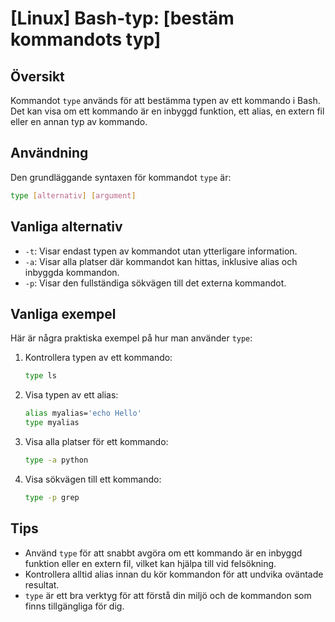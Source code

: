 # [Linux] Bash-typ: [bestäm kommandots typ]

## Översikt
Kommandot `type` används för att bestämma typen av ett kommando i Bash. Det kan visa om ett kommando är en inbyggd funktion, ett alias, en extern fil eller en annan typ av kommando.

## Användning
Den grundläggande syntaxen för kommandot `type` är:

```bash
type [alternativ] [argument]
```

## Vanliga alternativ
- `-t`: Visar endast typen av kommandot utan ytterligare information.
- `-a`: Visar alla platser där kommandot kan hittas, inklusive alias och inbyggda kommandon.
- `-p`: Visar den fullständiga sökvägen till det externa kommandot.

## Vanliga exempel
Här är några praktiska exempel på hur man använder `type`:

1. Kontrollera typen av ett kommando:
   ```bash
   type ls
   ```

2. Visa typen av ett alias:
   ```bash
   alias myalias='echo Hello'
   type myalias
   ```

3. Visa alla platser för ett kommando:
   ```bash
   type -a python
   ```

4. Visa sökvägen till ett kommando:
   ```bash
   type -p grep
   ```

## Tips
- Använd `type` för att snabbt avgöra om ett kommando är en inbyggd funktion eller en extern fil, vilket kan hjälpa till vid felsökning.
- Kontrollera alltid alias innan du kör kommandon för att undvika oväntade resultat.
- `type` är ett bra verktyg för att förstå din miljö och de kommandon som finns tillgängliga för dig.